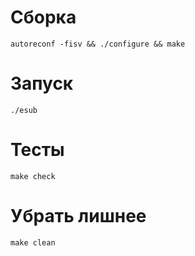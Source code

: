 # Сборка
`autoreconf -fisv && ./configure && make`

# Запуск 
`./esub`

# Тесты
`make check`

# Убрать лишнее
`make clean`
